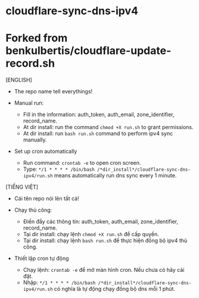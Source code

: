 # cloudflare-sync-dns-ipv4
# Forked from benkulbertis/cloudflare-update-record.sh

[ENGLISH]
* The repo name tell everythings!

* Manual run:
  - Fill in the information: auth_token, auth_email, zone_identifier, record_name.
  - At dir install: run the command `chmod +X run.sh` to grant permissions.
  - At dir install: run `bash run.sh` command to perform ipv4 sync manually.

* Set up cron automatically
  - Run command: `crontab -e` to open cron screen.
  - Type: `*/1 * * * * /bin/bash /*dir_install*/cloudflare-sync-dns-ipv4/run.sh` means automatically run dns sync every 1 minute.


[TIẾNG VIỆT]
* Cái tên repo nói lên tất cả!

* Chạy thủ công:
  - Điền đầy các thông tin: auth_token, auth_email, zone_identifier, record_name.
  - Tại dir install: chạy lệnh `chmod +X run.sh` để cấp quyền.
  - Tại dir install: chạy lệnh `bash run.sh` để thực hiện đồng bộ ipv4 thủ công.

* Thiết lập cron tự động
  - Chạy lệnh: `crontab -e` để mở màn hình cron. Nếu chưa có hãy cài đặt.
  - Nhập: `*/1 * * * * /bin/bash /*dir_install*/cloudflare-sync-dns-ipv4/run.sh` có nghĩa là tự động chạy đồng bộ dns mỗi 1 phút.
